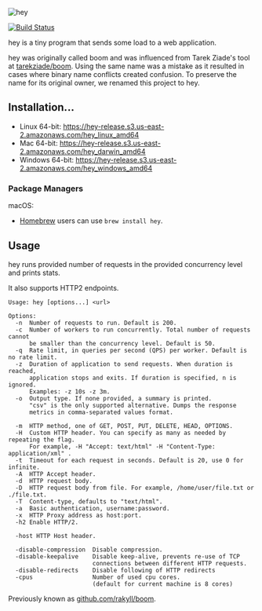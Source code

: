![hey](http://i.imgur.com/szzD9q0.png)

[![Build Status](https://travis-ci.org/rakyll/hey.svg?branch=master)](https://travis-ci.org/rakyll/hey)

hey is a tiny program that sends some load to a web application.

hey was originally called boom and was influenced from Tarek Ziade's
tool at [tarekziade/boom](https://github.com/tarekziade/boom). Using the same name was a mistake as it resulted in cases
where binary name conflicts created confusion.
To preserve the name for its original owner, we renamed this project to hey.

## Installation...

* Linux 64-bit: https://hey-release.s3.us-east-2.amazonaws.com/hey_linux_amd64
* Mac 64-bit: https://hey-release.s3.us-east-2.amazonaws.com/hey_darwin_amd64
* Windows 64-bit: https://hey-release.s3.us-east-2.amazonaws.com/hey_windows_amd64

### Package Managers

macOS:
-  [Homebrew](https://brew.sh/) users can use `brew install hey`.

## Usage

hey runs provided number of requests in the provided concurrency level and prints stats.

It also supports HTTP2 endpoints.

```
Usage: hey [options...] <url>

Options:
  -n  Number of requests to run. Default is 200.
  -c  Number of workers to run concurrently. Total number of requests cannot
      be smaller than the concurrency level. Default is 50.
  -q  Rate limit, in queries per second (QPS) per worker. Default is no rate limit.
  -z  Duration of application to send requests. When duration is reached,
      application stops and exits. If duration is specified, n is ignored.
      Examples: -z 10s -z 3m.
  -o  Output type. If none provided, a summary is printed.
      "csv" is the only supported alternative. Dumps the response
      metrics in comma-separated values format.

  -m  HTTP method, one of GET, POST, PUT, DELETE, HEAD, OPTIONS.
  -H  Custom HTTP header. You can specify as many as needed by repeating the flag.
      For example, -H "Accept: text/html" -H "Content-Type: application/xml" .
  -t  Timeout for each request in seconds. Default is 20, use 0 for infinite.
  -A  HTTP Accept header.
  -d  HTTP request body.
  -D  HTTP request body from file. For example, /home/user/file.txt or ./file.txt.
  -T  Content-type, defaults to "text/html".
  -a  Basic authentication, username:password.
  -x  HTTP Proxy address as host:port.
  -h2 Enable HTTP/2.

  -host	HTTP Host header.

  -disable-compression  Disable compression.
  -disable-keepalive    Disable keep-alive, prevents re-use of TCP
                        connections between different HTTP requests.
  -disable-redirects    Disable following of HTTP redirects
  -cpus                 Number of used cpu cores.
                        (default for current machine is 8 cores)
```

Previously known as [github.com/rakyll/boom](https://github.com/rakyll/boom).
